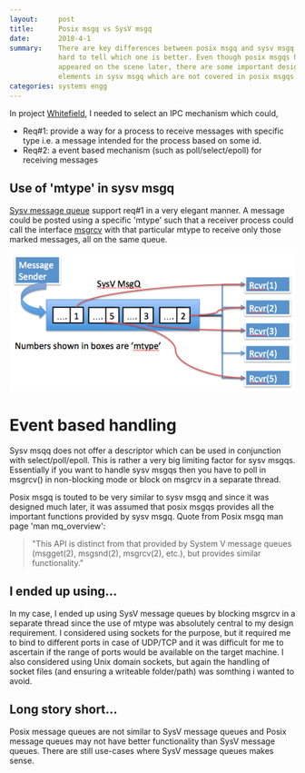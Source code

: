 ```yaml
---
layout:     post
title:      Posix msgq vs SysV msgq
date:       2018-4-1
summary:    There are key differences between posix msgq and sysv msgq and its
            hard to tell which one is better. Even though posix msgqs have
            appeared on the scene later, there are some important design
            elements in sysv msgq which are not covered in posix msgqs.
categories: systems engg
---
```


In project [Whitefield](https://github.com/whitefield-framework/whitefield), I
needed to select an IPC mechanism which could,
* Req#1: provide a way for a process to receive messages with specific type
  i.e. a message intended for the process based on some id.
* Req#2: a event based mechanism (such as poll/select/epoll) for receiving
  messages

## Use of 'mtype' in sysv msgq
[Sysv message queue](https://linux.die.net/man/7/svipc) support req#1 in a very
elegant manner. A message could be posted using a specific 'mtype' such that a
receiver process could call the interface
[msgrcv](https://linux.die.net/man/2/msgrcv) with that particular mtype to
receive only those marked messages, all on the same queue.

![Alt text](../images/sysv_msgq.png "SysV Message Queue")

# Event based handling
Sysv msqq does not offer a descriptor which can be used in conjunction with
select/poll/epoll. This is rather a very big limiting factor for sysv msgqs.
Essentially if you want to handle sysv msgqs then you have to poll in msgrcv()
in non-blocking mode or block on msgrcv in a separate thread.

Posix msgq is touted to be very similar to sysv msgq and since it was designed
much later, it was assumed that posix msgqs provides all the important
functions provided by sysv msgq. Quote from Posix msgq man page 'man
mq_overview':
> "This API is distinct from that provided by System V message queues (msgget(2),
> msgsnd(2), msgrcv(2), etc.), but provides similar functionality."

## I ended up using...
In my case, I ended up using SysV message queues by blocking msgrcv in a
separate thread since the use of mtype was absolutely central to my design
requirement. I considered using sockets for the purpose, but it required me to
bind to different ports in case of UDP/TCP and it was difficult for me to
ascertain if the range of ports would be available on the target machine. I
also considered using Unix domain sockets, but again the handling of socket
files (and ensuring a writeable folder/path) was somthing i wanted to avoid.

## Long story short...
Posix message queues are not similar to SysV message queues and Posix message
queues may not have better functionality than SysV message queues. There are
still use-cases where SysV message queues makes sense.
